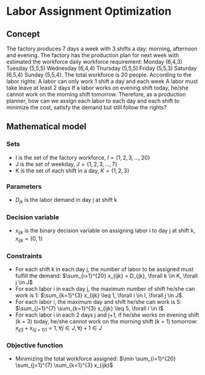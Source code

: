 # Labor Assignment Optimization

## Concept
The factory produces 7 days a week with 3 shifts a day: morning, afternoon and evening.
The factory has the production plan for next week with estimated the workforce daily workforce requirement: 
Monday (6,4,3) 
Tuesday (5,5,5)
Wednesday (6,4,4) 
Thursday (5,5,5)
Friday (5,5,3) 
Saturday (6,5,4) 
Sunday (5,5,4). 
The total workforce is 20 people. 
According to the labor rights: A labor can only work 1 shift a day and each week A labor must take leave at least 2 days If a labor works on evening shift today, he/she cannot work on the morning shift tomorrow. 
Therefore, as a production planner, how can we assign each labor to each day and each shift to minimize the cost, satisfy the demand but still follow the rights?

## Mathematical model
### Sets
- I is the set of the factory workforce, $I = \{1, 2, 3, \dots, 20\}$
- J is the set of weekday, $J = \{1, 2, 3, \dots, 7\}$
- K is the set of each shift in a day, $K = \{1, 2, 3\}$

### Parameters
- $D_{jk}$ is the labor demand in day j at shift k

### Decision variable
- $x_{ijk}$ is the binary decision variable on assigning labor i to day j at shift k, $x_{ijk} = \{0, 1\}$

### Constraints
- For each shift k in each day j, the number of labor to be assigned must fulfill the demand: $\sum_{i=1}^{20} x_{ijk} = D_{jk}, \forall k \in K, \forall j \in J$
- For each labor i in each day j, the maximum number of shift he/she can work is 1: $\sum_{k=1}^{3} x_{ijk} \leq 1, \forall i \in I, \forall j \in J$
- For each labor i, the maximum day and shift he/she can work is 5: $\sum_{j=1}^{7} \sum_{k=1}^{3} x_{ijk} \leq 5, \forall i \in I$
- For each labor i in each 2 days j and j+1, if he/she works on evening shift (k = 3) today, he/she cannot work on the morning shift (k = 1) tomorrow: $x_{ij3} + x_{i(j+1)1} = 1, \forall j \in J, \forall j+1 \in J$

### Objective function
- Minimizing the total workforce assigned: $\min \sum_{i=1}^{20} \sum_{j=1}^{7} \sum_{k=1}^{3} x_{ijk}$
